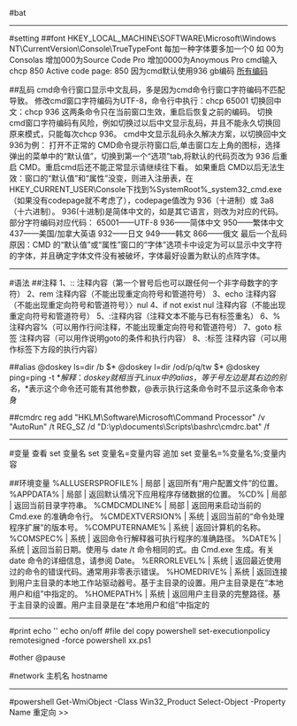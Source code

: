#bat

---
#setting
##font
HKEY_LOCAL_MACHINE\SOFTWARE\Microsoft\Windows NT\CurrentVersion\Console\TrueTypeFont
每加一种字体要多加一个0
如
00为Consolas
增加000为Source Code Pro
增加0000为Anoymous Pro
cmd输入
chcp 850
Active code page: 850
因为cmd默认使用936 gb编码
[所有编码](https://msdn.microsoft.com/en-us/library/dd317756(VS.85).aspx)


##乱码
cmd命令行窗口显示中文乱码，多是因为cmd命令行窗口字符编码不匹配导致。
修改cmd窗口字符编码为UTF-8，命令行中执行：chcp 65001
切换回中文：chcp 936
这两条命令只在当前窗口生效，重启后恢复之前的编码。
切换cmd窗口字符编码有风险，例如切换过以后中文显示乱码，并且不能永久切换回原来模式，只能每次chcp 936。
cmd中文显示乱码永久解决方案，以切换回中文936为例：
打开不正常的 CMD命令提示符窗口后,单击窗口左上角的图标，选择弹出的菜单中的“默认值”，切换到第一个“选项”tab,将默认的代码页改为 936 后重启 CMD。重启cmd后还不能正常显示请继续往下看。
如果重启 CMD以后无法生效：窗口的“默认值”和“属性”没变，则进入注册表，在 HKEY_CURRENT_USER\Console下找到%SystemRoot%_system32_cmd.exe（如果没有codepage就不考虑了），codepage值改为 936（十进制）或 3a8（十六进制）。
936(十进制)是简体中文的，如是其它语言，则改为对应的代码。
部分字符编码对应代码：
65001——UTF-8
936——简体中文
950——繁体中文
437——美国/加拿大英语
932——日文
949——韩文
866——俄文
最后一个乱码原因：CMD 的“默认值”或“属性”窗口的“字体”选项卡中设定为可以显示中文字符的字体，并且确定字体文件没有被破坏，字体最好设置为默认的点阵字体。


---
#语法
##注释
1、:: 注释内容（第一个冒号后也可以跟任何一个非字母数字的字符）
2、rem 注释内容（不能出现重定向符号和管道符号）
3、echo 注释内容（不能出现重定向符号和管道符号）〉nul
4、if not exist nul 注释内容（不能出现重定向符号和管道符号）
5、:注释内容（注释文本不能与已有标签重名）
6、%注释内容%（可以用作行间注释，不能出现重定向符号和管道符号）
7、goto 标签 注释内容（可以用作说明goto的条件和执行内容）
8、:标签 注释内容（可以用作标签下方段的执行内容）

##alias
@doskey ls=dir /b $*
@doskey l=dir /od/p/q/tw $*
@doskey ping=ping -t $*
解释：doskey就相当于Linux中的alias，等于号左边是其右边的别名，$*表示这个命令还可能有其他参数，@表示执行这条命令时不显示这条命令本身

##cmdrc
reg add "HKLM\Software\Microsoft\Command Processor" /v "AutoRun" /t REG_SZ /d "D:\yp\documents\Scripts\bashrc\cmdrc.bat" /f

---
#变量
查看
set 变量名
set 变量名=变量内容
追加
set 变量名=%变量名%;变量内容

##环境变量
%ALLUSERSPROFILE%   | 局部 | 返回所有“用户配置文件”的位置。
%APPDATA%           | 局部 | 返回默认情况下应用程序存储数据的位置。
%CD%                | 局部 | 返回当前目录字符串。
%CMDCMDLINE%        | 局部 | 返回用来启动当前的 Cmd.exe 的准确命令行。
%CMDEXTVERSION%     | 系统 | 返回当前的“命令处理程序扩展”的版本号。
%COMPUTERNAME%      | 系统 | 返回计算机的名称。
%COMSPEC%           | 系统 | 返回命令行解释器可执行程序的准确路径。
%DATE%              | 系统 | 返回当前日期。使用与 date /t 命令相同的式。由 Cmd.exe 生成。有关 date 命令的详细信息，请参阅 Date。
%ERRORLEVEL%        | 系统 | 返回最近使用过的命令的错误代码。通常用非零表示错误。
%HOMEDRIVE%         | 系统 | 返回连接到用户主目录的本地工作站驱动器号。基于主目录的设置。用户主目录是在“本地用户和组”中指定的。
%HOMEPATH%          | 系统 | 返回用户主目录的完整路径。基于主目录的设置。用户主目录是在“本地用户和组”中指定的


---
#print
echo ''
echo on/off
#file
del
copy
powershell set-executionpolicy remotesigned -force
powershell xx.ps1

#other
@pause

#network
主机名
hostname




---
#powershell
Get-WmiObject -Class Win32_Product
Select-Object -Property Name
重定向 >>




